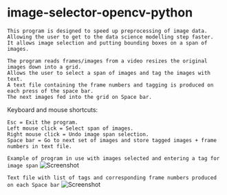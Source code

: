 # image-selector-opencv-python
```
This program is designed to speed up preprocessing of image data.
Allowing the user to get to the data science modelling step faster.
It allows image selection and putting bounding boxes on a span of images.

The program reads frames/images from a video resizes the original images down into a grid.
Allows the user to select a span of images and tag the images with text. 
A text file containing the frame numbers and tagging is produced on each press of the space bar.
The next images fed into the grid on Space bar.
```
Keyboard and mouse shortcuts:
```
Esc = Exit the program.
Left mouse click = Select span of images.
Right mouse click = Undo image span selection.
Space bar = Go to next set of images and store tagged images + frame numbers in text file.
```

```Example of program in use with images selected and entering a tag for image span```
![Screenshot](https://github.com/LeeWannacott/image-selector-opencv-python/blob/master/Example_of_use.png)

```Text file with list of tags and corresponding frame numbers produced on each Space bar```
![Screenshot](https://github.com/LeeWannacott/image-selector-opencv-python/blob/master/List_of_images.png)
